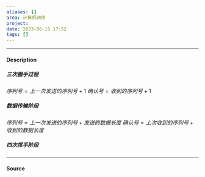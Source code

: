 ```yaml
---
aliases: []
area: 计算机网络
project: 
date: 2023-06-15 17:52
tags: []
---
```

---
#### Description
##### 三次握手过程
$序列号 = 上一次发送的序列号 + 1$
$确认号 = 收到的序列号 + 1$
##### 数据传输阶段
$序列号 = 上一次发送的序列号 + 发送的数据长度$
$确认号 = 上次收到的序列号 + 收到的数据长度$
##### 四次挥手阶段




---
#### Source
